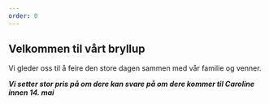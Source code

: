 ```yaml
---
order: 0
---
```

## Velkommen til vårt bryllup

Vi gleder oss til å feire den store dagen sammen med vår familie og venner.

***Vi setter stor pris på om dere kan svare på om dere kommer til Caroline innen 14. mai***